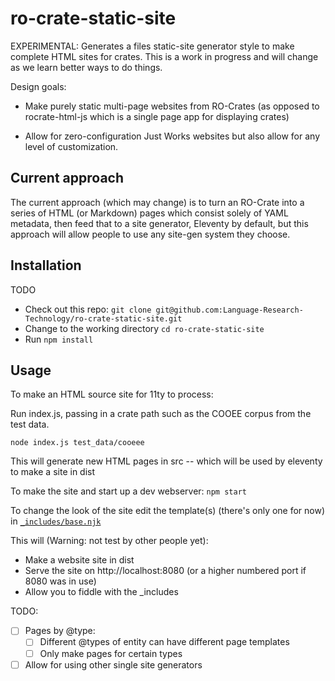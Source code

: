 # ro-crate-static-site

EXPERIMENTAL: Generates a files static-site generator style to make complete HTML sites for crates. This is a work in progress and will change as we learn better ways to do things.

Design goals:

- Make purely static multi-page websites from RO-Crates (as opposed to rocrate-html-js which is a single page app for displaying crates)

- Allow for zero-configuration Just Works websites but also allow for any level of customization.

## Current approach

The current approach (which may change) is to turn an RO-Crate into a series of HTML (or Markdown) pages which consist solely of YAML metadata, then feed that to a site generator, Eleventy by default, but this approach will allow people to use any site-gen system they choose.

## Installation

TODO

- Check out this repo: `git clone git@github.com:Language-Research-Technology/ro-crate-static-site.git`
- Change to the working directory `cd ro-crate-static-site`
- Run `npm install`


## Usage 

To make an HTML source site for 11ty to process:

Run index.js, passing in a crate path such as the COOEE corpus from the test data.

```
node index.js test_data/cooeee
```

This will generate new HTML pages in src -- which will be used by eleventy to make a site in dist

To make the site and start up a dev webserver:  `npm start`


To change the look of the site edit the template(s) (there's only one for now) in [`_includes/base.njk`](._includes/base.njk)

This will (Warning: not test by other people yet):

-  Make a website site in dist
-  Serve the site on http://localhost:8080 (or a higher numbered port if 8080 was in use)
-  Allow you to fiddle with the _includes 

TODO: 

- [ ] Pages by @type:
    - [ ]  Different @types of entity can have different page templates
    - [ ]  Only make pages for certain types 
- [ ] Allow for using other single site generators
